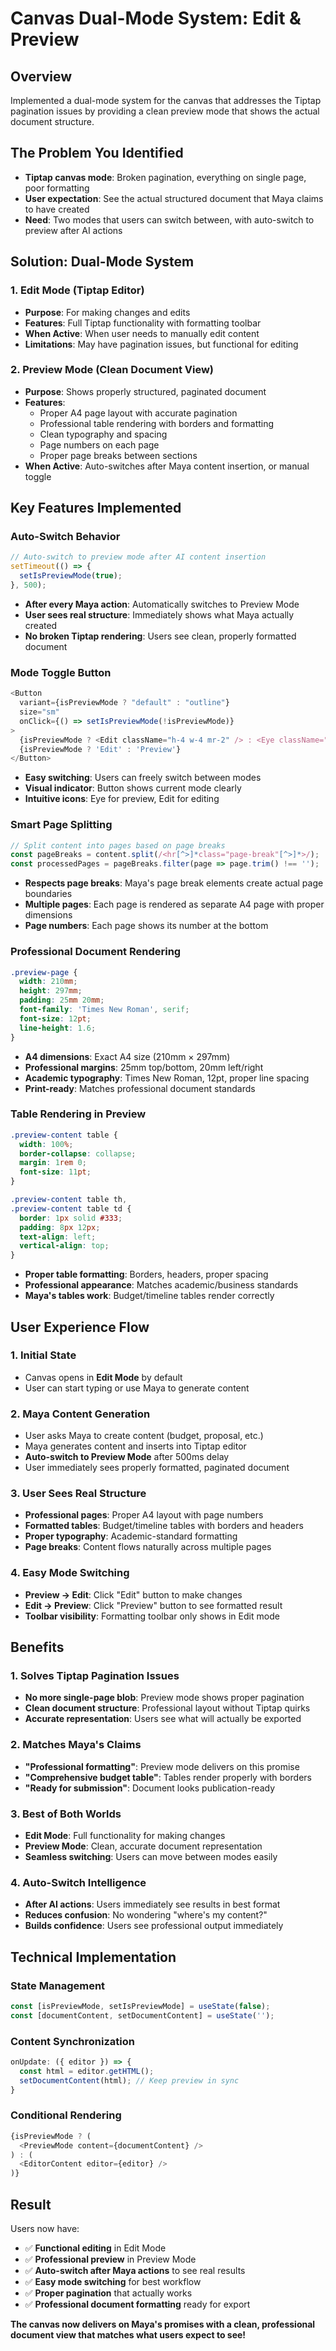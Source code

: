 # Canvas Dual-Mode System: Edit & Preview

## Overview
Implemented a dual-mode system for the canvas that addresses the Tiptap pagination issues by providing a clean preview mode that shows the actual document structure.

## The Problem You Identified
- **Tiptap canvas mode**: Broken pagination, everything on single page, poor formatting
- **User expectation**: See the actual structured document that Maya claims to have created
- **Need**: Two modes that users can switch between, with auto-switch to preview after AI actions

## Solution: Dual-Mode System

### **1. Edit Mode (Tiptap Editor)**
- **Purpose**: For making changes and edits
- **Features**: Full Tiptap functionality with formatting toolbar
- **When Active**: When user needs to manually edit content
- **Limitations**: May have pagination issues, but functional for editing

### **2. Preview Mode (Clean Document View)**
- **Purpose**: Shows properly structured, paginated document
- **Features**: 
  - Proper A4 page layout with accurate pagination
  - Professional table rendering with borders and formatting
  - Clean typography and spacing
  - Page numbers on each page
  - Proper page breaks between sections
- **When Active**: Auto-switches after Maya content insertion, or manual toggle

## Key Features Implemented

### **Auto-Switch Behavior**
```typescript
// Auto-switch to preview mode after AI content insertion
setTimeout(() => {
  setIsPreviewMode(true);
}, 500);
```
- **After every Maya action**: Automatically switches to Preview Mode
- **User sees real structure**: Immediately shows what Maya actually created
- **No broken Tiptap rendering**: Users see clean, properly formatted document

### **Mode Toggle Button**
```typescript
<Button 
  variant={isPreviewMode ? "default" : "outline"} 
  size="sm" 
  onClick={() => setIsPreviewMode(!isPreviewMode)}
>
  {isPreviewMode ? <Edit className="h-4 w-4 mr-2" /> : <Eye className="h-4 w-4 mr-2" />}
  {isPreviewMode ? 'Edit' : 'Preview'}
</Button>
```
- **Easy switching**: Users can freely switch between modes
- **Visual indicator**: Button shows current mode clearly
- **Intuitive icons**: Eye for preview, Edit for editing

### **Smart Page Splitting**
```typescript
// Split content into pages based on page breaks
const pageBreaks = content.split(/<hr[^>]*class="page-break"[^>]*>/);
const processedPages = pageBreaks.filter(page => page.trim() !== '');
```
- **Respects page breaks**: Maya's page break elements create actual page boundaries
- **Multiple pages**: Each page is rendered as separate A4 page with proper dimensions
- **Page numbers**: Each page shows its number at the bottom

### **Professional Document Rendering**
```css
.preview-page {
  width: 210mm;
  height: 297mm;
  padding: 25mm 20mm;
  font-family: 'Times New Roman', serif;
  font-size: 12pt;
  line-height: 1.6;
}
```
- **A4 dimensions**: Exact A4 size (210mm × 297mm)
- **Professional margins**: 25mm top/bottom, 20mm left/right
- **Academic typography**: Times New Roman, 12pt, proper line spacing
- **Print-ready**: Matches professional document standards

### **Table Rendering in Preview**
```css
.preview-content table {
  width: 100%;
  border-collapse: collapse;
  margin: 1rem 0;
  font-size: 11pt;
}

.preview-content table th,
.preview-content table td {
  border: 1px solid #333;
  padding: 8px 12px;
  text-align: left;
  vertical-align: top;
}
```
- **Proper table formatting**: Borders, headers, proper spacing
- **Professional appearance**: Matches academic/business standards
- **Maya's tables work**: Budget/timeline tables render correctly

## User Experience Flow

### **1. Initial State**
- Canvas opens in **Edit Mode** by default
- User can start typing or use Maya to generate content

### **2. Maya Content Generation**
- User asks Maya to create content (budget, proposal, etc.)
- Maya generates content and inserts into Tiptap editor
- **Auto-switch to Preview Mode** after 500ms delay
- User immediately sees properly formatted, paginated document

### **3. User Sees Real Structure**
- **Professional pages**: Proper A4 layout with page numbers
- **Formatted tables**: Budget/timeline tables with borders and headers
- **Proper typography**: Academic-standard formatting
- **Page breaks**: Content flows naturally across multiple pages

### **4. Easy Mode Switching**
- **Preview → Edit**: Click "Edit" button to make changes
- **Edit → Preview**: Click "Preview" button to see formatted result
- **Toolbar visibility**: Formatting toolbar only shows in Edit mode

## Benefits

### **1. Solves Tiptap Pagination Issues**
- **No more single-page blob**: Preview mode shows proper pagination
- **Clean document structure**: Professional layout without Tiptap quirks
- **Accurate representation**: Users see what will actually be exported

### **2. Matches Maya's Claims**
- **"Professional formatting"**: Preview mode delivers on this promise
- **"Comprehensive budget table"**: Tables render properly with borders
- **"Ready for submission"**: Document looks publication-ready

### **3. Best of Both Worlds**
- **Edit Mode**: Full functionality for making changes
- **Preview Mode**: Clean, accurate document representation
- **Seamless switching**: Users can move between modes easily

### **4. Auto-Switch Intelligence**
- **After AI actions**: Users immediately see results in best format
- **Reduces confusion**: No wondering "where's my content?"
- **Builds confidence**: Users see professional output immediately

## Technical Implementation

### **State Management**
```typescript
const [isPreviewMode, setIsPreviewMode] = useState(false);
const [documentContent, setDocumentContent] = useState('');
```

### **Content Synchronization**
```typescript
onUpdate: ({ editor }) => {
  const html = editor.getHTML();
  setDocumentContent(html); // Keep preview in sync
}
```

### **Conditional Rendering**
```typescript
{isPreviewMode ? (
  <PreviewMode content={documentContent} />
) : (
  <EditorContent editor={editor} />
)}
```

## Result

Users now have:
- ✅ **Functional editing** in Edit Mode
- ✅ **Professional preview** in Preview Mode  
- ✅ **Auto-switch after Maya actions** to see real results
- ✅ **Easy mode switching** for best workflow
- ✅ **Proper pagination** that actually works
- ✅ **Professional document formatting** ready for export

**The canvas now delivers on Maya's promises with a clean, professional document view that matches what users expect to see!**